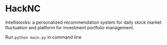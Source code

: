 # HackNC
Intellistocks: a personalized recommendation system for daily stock market fluctuation and platform for investment portfolio management.

Run `python main.py` in command line


